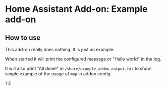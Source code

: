 # Home Assistant Add-on: Example add-on

## How to use

This add-on really does nothing. It is just an example.

When started it will print the configured message or "Hello world" in the log.

It will also print "All done!" in `/share/example_addon_output.txt` to show
simple example of the usage of `map` in addon config.

1
2
